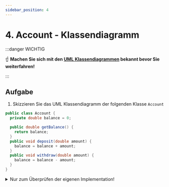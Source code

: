 ```yaml
---
sidebar_position: 4
---
```


# 4. Account - Klassendiagramm

:::danger WICHTIG

:point_up: **Machen Sie sich mit den [UML Klassendiagrammen](../konzepte/uml.md) bekannt bevor Sie weiterfahren!**

:::

## Aufgabe

1. Skizzieren Sie das UML Klassendiagramm der folgenden Klasse `Account`

```java
public class Account {
  private double balance = 0;

  public double getBalance() {
    return balance;
  }
  public void deposit(double amount) {
    balance = balance + amount;
  }
  public void withdraw(double amount) {
    balance = balance - amount;
  }
}
```

<details>
<summary>Nur zum Überprüfen der eigenen Implementation!</summary>

```mermaid
classDiagram
    class Account{
      -balance: double
      +getBalance(): double
      +deposit(amount: double)
      +withdraw(amount: double)
    }
```

</details>
